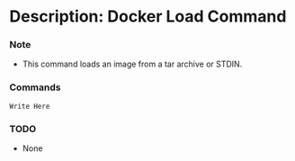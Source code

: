 # Description: Docker Load Command

### Note
* This command loads an image from a tar archive or STDIN.

### Commands
```
Write Here
```

### TODO
* None
